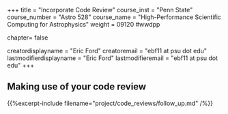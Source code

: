 +++
title = "Incorporate Code Review"
course_inst = "Penn State"
course_number = "Astro 528"
course_name = "High-Performance Scientific Computing for Astrophysics"
weight = 09120  #wwdpp

chapter= false

creatordisplayname = "Eric Ford"
creatoremail = "ebf11 at psu dot edu"
lastmodifierdisplayname = "Eric Ford"
lastmodifieremail = "ebf11 at psu dot edu"
+++

## Making use of your code review
{{%excerpt-include filename="project/code_reviews/follow_up.md" /%}}
